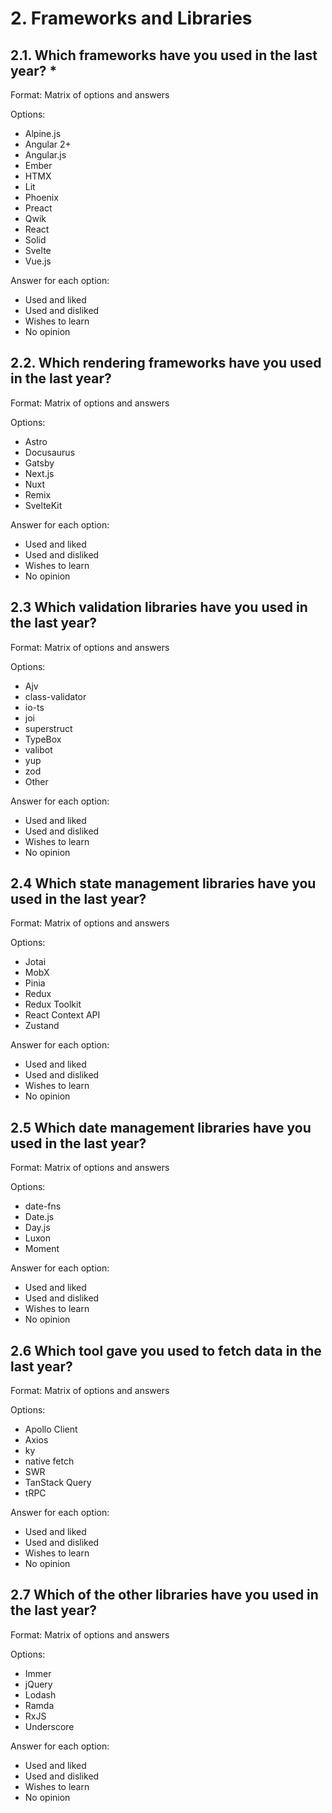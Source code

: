 # 2. Frameworks and Libraries

## 2.1. Which frameworks have you used in the last year? *

Format: Matrix of options and answers

Options:
- Alpine.js
- Angular 2+
- Angular.js
- Ember
- HTMX
- Lit
- Phoenix
- Preact
- Qwik
- React
- Solid
- Svelte
- Vue.js

Answer for each option:
- Used and liked
- Used and disliked
- Wishes to learn
- No opinion

## 2.2. Which rendering frameworks have you used in the last year?

Format: Matrix of options and answers

Options:
- Astro
- Docusaurus
- Gatsby
- Next.js
- Nuxt
- Remix
- SvelteKit

Answer for each option:
- Used and liked
- Used and disliked
- Wishes to learn
- No opinion

## 2.3 Which validation libraries have you used in the last year?

Format: Matrix of options and answers

Options:
- Ajv
- class-validator
- io-ts
- joi
- superstruct
- TypeBox
- valibot
- yup
- zod
- Other

Answer for each option:
- Used and liked
- Used and disliked
- Wishes to learn
- No opinion

## 2.4 Which state management libraries have you used in the last year?

Format: Matrix of options and answers

Options:
- Jotai
- MobX
- Pinia
- Redux
- Redux Toolkit
- React Context API
- Zustand

Answer for each option:
- Used and liked
- Used and disliked
- Wishes to learn
- No opinion

## 2.5 Which date management libraries have you used in the last year?

Format: Matrix of options and answers

Options:
- date-fns
- Date.js
- Day.js
- Luxon
- Moment

Answer for each option:
- Used and liked
- Used and disliked
- Wishes to learn
- No opinion

## 2.6 Which tool gave you used to fetch data in the last year?

Format: Matrix of options and answers

Options:
- Apollo Client
- Axios
- ky
- native fetch
- SWR
- TanStack Query
- tRPC

Answer for each option:
- Used and liked
- Used and disliked
- Wishes to learn
- No opinion

## 2.7 Which of the other libraries have you used in the last year?

Format: Matrix of options and answers

Options:
- Immer
- jQuery
- Lodash
- Ramda
- RxJS
- Underscore

Answer for each option:
- Used and liked
- Used and disliked
- Wishes to learn
- No opinion
